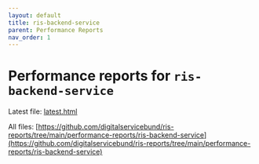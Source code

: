 ```yaml
---
layout: default
title: ris-backend-service
parent: Performance Reports
nav_order: 1
---
```


# Performance reports for `ris-backend-service`
Latest file: [latest.html](performance-reports/ris-backend-service/latest.html)

All files: [https://github.com/digitalservicebund/ris-reports/tree/main/performance-reports/ris-backend-service](https://github.com/digitalservicebund/ris-reports/tree/main/performance-reports/ris-backend-service)
